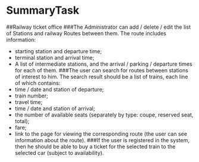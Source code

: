 # SummaryTask

##Railway ticket office 
###The Administrator can add / delete / edit the list of Stations and railway Routes between them. The route includes information: 
- starting station and departure time; 
- terminal station and arrival time; 
- A list of intermediate stations, and the arrival / parking / departure times for each of them.
###The user can search for routes between stations of interest to him. The search result should be a list of trains, each line of which contains: 
- time / date and station of departure;
- train number;
- travel time; 
- time / date and station of arrival; 
- the number of available seats (separately by type: coupe, reserved seat, total); 
- fare; 
- link to the page for viewing the corresponding route (the user can see information about the route). 
###If the user is registered in the system, then he should be able to buy a ticket for the selected train to the selected car (subject to availability).
